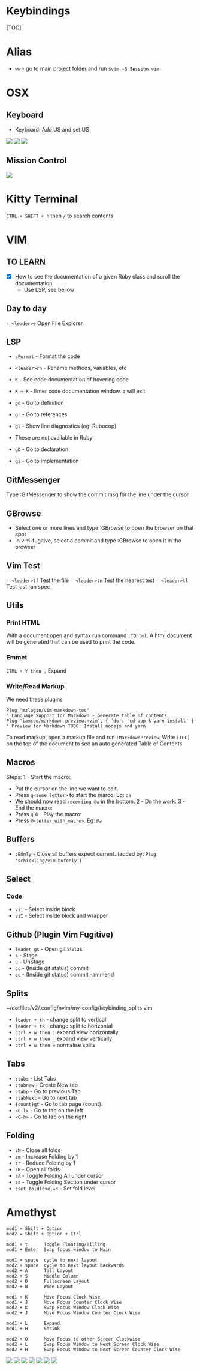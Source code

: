 # Keybindings
[TOC]

# Alias
- `ww` - go to main project folder and run `$vim -S Session.vim`

# OSX
## Keyboard
- Keyboard: Add US and set US
<img src='./img/Keyboard.png'>
<img src='./img/keyboard_shortcuts_00.png'>
<img src='./img/keyboard_shortcuts_01.png'>

## Mission Control
<img src='./img/OSX__mission_control.png'>

# Kitty Terminal
`CTRL + SHIFT + h` then `/` to search contents

# VIM
## TO LEARN
- [x] How to see the documentation of a given Ruby class and scroll the documentation
  - Use LSP, see bellow

## Day to day
`- <leader>e` Open File Explorer


## LSP
- `:Format` - Format the code
- `<leader>rn` - Rename methods, variables, etc
- `K`   - See code documentation of hovering code
- `K + K` - Enter code documentation window. `q` will exit

- `gd` - Go to definition
- `gr` - Go to references
- `gl` - Show line diagnostics (eg: Rubocop)

- These are not available in Ruby
- `gD` - Go to declaration
- `gi` - Go to implementation

## GitMessenger
Type :GitMessenger to show the commit msg for the line under the cursor

## GBrowse
- Select one or more lines and type :GBrowse to open the browser on that spot
- In vim-fugitive, select a commit and type :GBrowse to open it in the browser

## Vim Test
`- <leader>tf` Test the file
`- <leader>tn` Test the nearest test
`- <leader>tl` Test last ran spec

## Utils
### Print HTML
With a document open and syntax run command `:TOhtml`.
A html document will be generated that can be used to print the code.

### Emmet
`CTRL + Y then ,` Expand

### Write/Read Markup
We need these plugins
```
Plug 'mzlogin/vim-markdown-toc'                                        " Language Support for Markdown - Generate table of contents
Plug 'iamcco/markdown-preview.nvim', { 'do': 'cd app & yarn install' } " Preview for Markdown TODO: Install nodejs and yarn
```

To read markup, open a markup file and run `:MarkdownPreview`.
Write `[TOC]` on the top of the document to see an auto generated Table of Contents


## Macros
Steps:
1 - Start the macro:
  - Put the cursor on the line we want to edit.
  - Press `q<some_letter>` to start the marco. Eg: `qa`
  - We should now read `recording @a` in the bottom.
2 - Do the work.
3 - End the macro:
  - Press `q`
4 - Play the macro:
  - Press `@<letter_with_macro>`. Eg: `@a`


## Buffers
- `:BOnly` - Close all buffers expect current. (added by: `Plug 'schickling/vim-bufonly'`)

## Select
### Code
- `vii` - Select inside block
- `viI` - Select inside block and wrapper

## Github (Plugin Vim Fugitive)
- `leader gs` - Open git status
- `s` - Stage
- `u` - UnStage
- `cc` - (Inside git status) commit
- `cc` - (Inside git status) commit -ammend

## Splits
~/dotfiles/v2/.config/nvim/my-config/keybinding_splits.vim
- `leader + th`   - change split to vertical
- `leader + tk`   - change split to horizontal
- `ctrl + w then |` expand view horizontally
- `ctrl + w then _` expand view vertically
- `ctrl + w then =` normalise splits

## Tabs
- `:tabs`     - List Tabs
- `:tabnew`     - Create New tab
- `:tabp`       - Go to previous Tab
- `:tabNext`    - Go to next tab
- `{count}gt`   -  Go to tab page {count}.
- `<C-l>`       - Go to tab on the left
- `<C-h>`       - Go to tab on the right

## Folding
- `zM` - Close all folds
- `zm` - Increase Folding by 1
- `zr` - Reduce Folding by 1
- `zR` - Open all folds
- `zA` - Toggle Folding All under cursor
- `za` - Toggle Folding Section under cursor
- `:set foldlevel=3` - Set fold level

# Amethyst
```
mod1 = Shift + Option
mod2 = Shift + Option + Ctrl

mod1 + t      Toggle Floating/Tilling
mod1 + Enter  Swap focus window to Main

mod1 + space  cycle to next layout
mod2 + space  cycle to next layout backwards
mod2 + A      Tall Layout
mod2 + S      Middle Column
mod2 + D      Fullscreen Layout
mod2 + W      Wide Layout

mod1 + K      Move Focus Clock Wise
mod1 + J      Move Focus Counter Clock Wise
mod2 + K      Swap Focus Window Clock Wise
mod2 + J      Move Focus Window Counter Clock Wise

mod1 + L      Expand
mod1 + H      Shrink

mod2 + O      Move Focus to other Screen Clockwise
mod2 + L      Swap Focus Window to Next Screen Clock Wise
mod2 + H      Swap Focus Window to Next Screen Counter Clock Wise
```
<img src='./img/amethist_00.png' >
<img src='./img/amethist_01.png' >
<img src='./img/amethist_02.png' >
<img src='./img/amethist_03.png' >
<img src='./img/amethist_04.png' >
<img src='./img/amethist_05.png' >
<img src='./img/amethist_06.png' >

